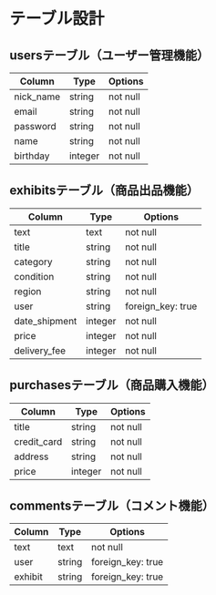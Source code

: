 # テーブル設計

## usersテーブル（ユーザー管理機能）

Column    | Type    | Options  |
--------- | ------- | -------- |
nick_name | string  | not null |
email     | string  | not null |
password  | string  | not null |
name      | string  | not null |
birthday  | integer | not null |


## exhibitsテーブル（商品出品機能）

Column        | Type    | Options           |
------------- | ------- | ----------------- |
text          | text    | not null          |
title         | string  | not null          |
category      | string  | not null          |
condition     | string  | not null          |
region        | string  | not null          |
user          | string  | foreign_key: true |
date_shipment | integer | not null          |
price         | integer | not null          |
delivery_fee  | integer | not null          |


## purchasesテーブル（商品購入機能）

Column      | Type    | Options  |
----------- | ------- | -------- |
title       | string  | not null |
credit_card | string  | not null |
address     | string  | not null |
price       | integer | not null |


## commentsテーブル（コメント機能）

Column  | Type   | Options           |
------- | ------ | ----------------- |
text    | text   | not null          |
user    | string | foreign_key: true |
exhibit | string | foreign_key: true |